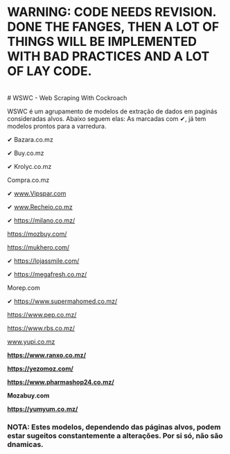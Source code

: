 <h1>WARNING: CODE NEEDS REVISION. DONE THE FANGES, THEN A LOT OF THINGS WILL BE
IMPLEMENTED WITH BAD PRACTICES AND A LOT OF LAY CODE.</h1>
<br>
# WSWC - Web Scraping With Cockroach

WSWC é um agrupamento de modelos de extração de dados em paginás consideradas alvos. 
Abaixo seguem elas: As marcadas com ✔, já tem modelos prontos para a varredura.

  ✔	 Bazara.co.mz
  
  ✔	Buy.co.mz
  
  ✔	Krolyc.co.mz
  
  Compra.co.mz
  
  ✔	www.Vipspar.com
  
  ✔	www.Recheio.co.mz
  
  ✔ https://milano.co.mz/
  
  https://mozbuy.com/
  
  https://mukhero.com/
  
  ✔ https://lojassmile.com/
  
  ✔ https://megafresh.co.mz/
  
  Morep.com
  
  ✔ https://www.supermahomed.co.mz/
  
  https://www.pep.co.mz/
  
  https://www.rbs.co.mz/
  
  www.yupi.co.mz<b>
  
  https://www.ranxo.co.mz/
  
  https://yezomoz.com/
  
  https://www.pharmashop24.co.mz/
  
  Mozabuy.com
  
  https://yumyum.co.mz/

### NOTA: Estes modelos, dependendo das páginas alvos, podem estar sugeitos constantemente a alterações. Por si só, não são dnamicas.
